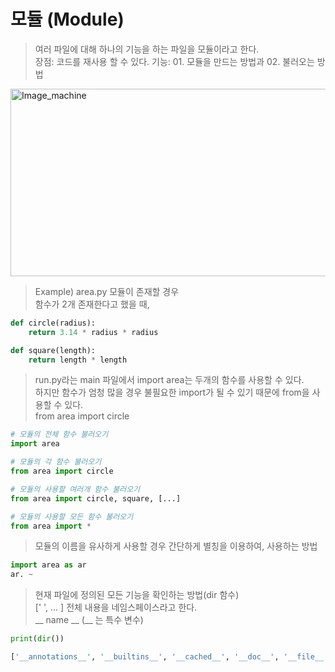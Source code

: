 모듈 (Module)
=============
> 여러 파일에 대해 하나의 기능을 하는 파일을 모듈이라고 한다.  
> 장점: 코드를 재사용 할 수 있다.
> 기능: 01. 모듈을 만드는 방법과 02. 불러오는 방법  

<img src="https://user-images.githubusercontent.com/66001539/119265203-d1d05980-bc20-11eb-820b-9c211d1f3690.png" width="600px" height="300px" title="px(픽셀) 크기 설정" alt="Image_machine"></img><br/>  

> Example) area.py 모듈이 존재할 경우  
> 함수가 2개 존재한다고 했을 때,
``` python
def circle(radius):
    return 3.14 * radius * radius

def square(length):
    return length * length
```  
> run.py라는 main 파일에서 import area는 두개의 함수를 사용할 수 있다.  
> 하지만 함수가 엄청 많을 경우 불필요한 import가 될 수 있기 때문에 from을 사용할 수 있다.  
> from area import circle  
``` python
# 모듈의 전체 함수 불러오기
import area

# 모듈의 각 함수 불러오기
from area import circle

# 모듈의 사용할 여러개 함수 불러오기
from area import circle, square, [...]

# 모듈의 사용할 모든 함수 불러오기
from area import *
```  
> 모듈의 이름을 유사하게 사용할 경우 간단하게 별칭을 이용하여, 사용하는 방법  
```python
import area as ar
ar. ~
```  

> 현재 파일에 정의된 모든 기능을 확인하는 방법(dir 함수)  
> [' ', ... ] 전체 내용을 네임스페이스라고 한다.  
> __ name __ (__ 는 특수 변수)  
``` python
print(dir())

['__annotations__', '__builtins__', '__cached__', '__doc__', '__file__', '__loader__', '__name__', 
```


